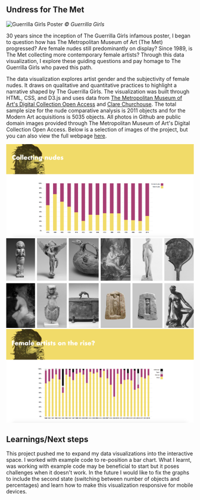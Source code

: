 ## Undress for The Met

![Guerrilla Girls Poster](https://www.tate.org.uk/art/images/work/P/P78/P78793_10.jpg)
*&#xa9; Guerrilla Girls*

30 years since the inception of The Guerrilla Girls infamous poster, I began to question how has The Metropolitan Museum of Art (The Met) progressed? Are female nudes still predominantly on display? Since 1989, is The Met collecting more contemporary female artists? Through this data visualization, I explore these guiding questions and pay homage to The Guerrilla Girls who paved this path.

The data visualization explores artist gender and the subjectivity of female nudes. It draws on qualitative and quantitative practices to highlight a narrative shaped by The Guerrilla Girls. The visualization was built through HTML, CSS, and D3.js and uses data from [The Metropolitan Museum of Art's Digital Collection Open Access](https://metmuseum.github.io/) and [Clare Churchouse](https://github.com/churc). The total sample size for the nude comparative analysis is 2011 objects and for the Modern Art acquisitions is 5035 objects. All photos in Github are public domain images provided through The Metropolitan Museum of Art's Digital Collection Open Access. Below is a selection of images of the project, but you can also view the full webpage [here](https://lulujordanna.github.io/major-studio-1/interactive/). 

![Image from project 1](https://github.com/lulujordanna/major-studio-1/blob/master/interactive/images/github_1.png)
![Image from project 2](https://github.com/lulujordanna/major-studio-1/blob/master/interactive/images/github_2.png)
![Image from project 3](https://github.com/lulujordanna/major-studio-1/blob/master/interactive/images/github_3.png)

## Learnings/Next steps
This project pushed me to expand my data visualizations into the interactive space. I worked with example code to re-position a bar chart. What I learnt, was working with example code may be beneficial to start but it poses challenges when it doesn't work. In the future I would like to fix the graphs to include the second state (switching between number of objects and percentages) and learn how to make this visualization responsive for mobile devices. 
